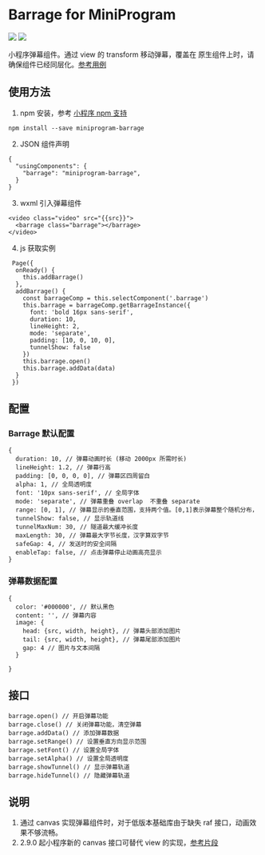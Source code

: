 # Barrage for MiniProgram

[![](https://img.shields.io/npm/v/miniprogram-barrage)](https://www.npmjs.com/package/miniprogram-barrage)
[![](https://img.shields.io/npm/l/miniprogram-barrage)](https://github.com/wechat-miniprogram/miniprogram-barrage)

小程序弹幕组件。通过 view 的 transform 移动弹幕，覆盖在 原生组件上时，请确保组件已经同层化。[参考用例]()


## 使用方法
1. npm 安装，参考 [小程序 npm 支持](https://developers.weixin.qq.com/miniprogram/dev/devtools/npm.html)

```
npm install --save miniprogram-barrage
```

2. JSON 组件声明
```
{
  "usingComponents": {
    "barrage": "miniprogram-barrage",
  }
}

```

3. wxml 引入弹幕组件
```
<video class="video" src="{{src}}">
  <barrage class="barrage"></barrage>
</video>
```

4. js 获取实例
```
 Page({
  onReady() {
    this.addBarrage()
  },
  addBarrage() {
    const barrageComp = this.selectComponent('.barrage')
    this.barrage = barrageComp.getBarrageInstance({
      font: 'bold 16px sans-serif',
      duration: 10,
      lineHeight: 2,
      mode: 'separate',
      padding: [10, 0, 10, 0],
      tunnelShow: false
    })
    this.barrage.open()
    this.barrage.addData(data)
  }
 })

```

## 配置
### Barrage 默认配置
```
{
  duration: 10, // 弹幕动画时长 (移动 2000px 所需时长)
  lineHeight: 1.2, // 弹幕行高
  padding: [0, 0, 0, 0], // 弹幕区四周留白
  alpha: 1, // 全局透明度
  font: '10px sans-serif', // 全局字体
  mode: 'separate', // 弹幕重叠 overlap  不重叠 separate
  range: [0, 1], // 弹幕显示的垂直范围，支持两个值。[0,1]表示弹幕整个随机分布，
  tunnelShow: false, // 显示轨道线
  tunnelMaxNum: 30, // 隧道最大缓冲长度
  maxLength: 30, // 弹幕最大字节长度，汉字算双字节
  safeGap: 4, // 发送时的安全间隔
  enableTap: false, // 点击弹幕停止动画高亮显示
}
```
### 弹幕数据配置
```
{
  color: '#000000', // 默认黑色
  content: '', // 弹幕内容
  image: {
    head: {src, width, height}, // 弹幕头部添加图片
    tail: {src, width, height}, // 弹幕尾部添加图片
    gap: 4 // 图片与文本间隔
  }
  
}
```

## 接口
```
barrage.open() // 开启弹幕功能
barrage.close() // 关闭弹幕功能，清空弹幕
barrage.addData() // 添加弹幕数据
barrage.setRange() // 设置垂直方向显示范围
barrage.setFont() // 设置全局字体
barrage.setAlpha() // 设置全局透明度
barrage.showTunnel() // 显示弹幕轨道
barrage.hideTunnel() // 隐藏弹幕轨道
```

## 说明
1. 通过 canvas 实现弹幕组件时，对于低版本基础库由于缺失 raf 接口，动画效果不够流畅。
2. 2.9.0 起小程序新的 canvas 接口可替代 view 的实现，[参考片段](https://developers.weixin.qq.com/s/zcNZRXmi7nbe)
